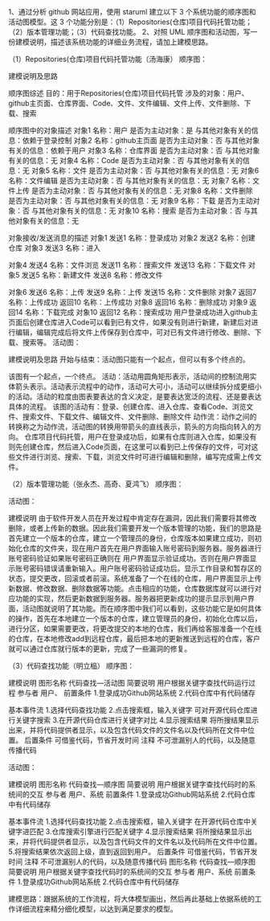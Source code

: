 1、通过分析 github 网站应用，使用 staruml 建立以下 3 个系统功能的顺序图和活动图模型。这 3 个功能分别是：（1）Repositories(仓库)项目代码托管功能；（2）版本管理功能；（3）代码查找功能。
2、对照 UML 顺序图和活动图，写一份建模说明，描述该系统功能的详细业务流程，请加上建模思路。




（1）Repositories(仓库)项目代码托管功能（汤海康）
顺序图：

建模说明及思路

顺序图综述	目的：用于Repositories(仓库)项目代码托管
涉及的对象：用户、github主页面、仓库界面、Code、文件、文件编辑、文件上传、文件删除、下载、搜索


顺序图中的对象描述	对象1	名称：用户
是否为主动对象：是
与其他对象有关的信息：依赖于登录控制
	对象2	名称：github主页面
是否为主动对象：否
与其他对象有关的信息：依赖于用户
	对象3	名称：仓库界面
是否为主动对象：否
与其他对象有关的信息：无
	对象4	名称：Code
是否为主动对象：否
与其他对象有关的信息：无
	对象5	名称：文件
是否为主动对象：否
与其他对象有关的信息：无
	对象6	名称：文件编辑
是否为主动对象：否
与其他对象有关的信息：无
	对象7	名称：文件上传
是否为主动对象：否
与其他对象有关的信息：无
	对象8	名称：文件删除
是否为主动对象：否
与其他对象有关的信息：无
	对象9	名称：下载
是否为主动对象：否
与其他对象有关的信息：无
	对象10	名称：搜索
是否为主动对象：否
与其他对象有关的信息：无







对象接收/发送消息的描述	对象1	发送1	名称：登录成功
	对象2	发送2	名称：创建仓库
	对象3	发送3	名称：进入
	
对象4	发送4	名称：文件浏览
		发送11	名称：搜索文件
		发送13	名称：下载文件
	对象5	发送5	名称：新建文件
		发送8	名称：修改文件
	
对象6	发送6	名称：上传
		发送9	名称：上传
		发送15	名称：文件删除
	对象7	返回7	名称：上传成功
		返回10	名称：上传成功
	对象8	返回16	名称：删除成功
	对象9	返回14	名称：下载完成
	对象10	返回12	名称：搜索成功
用户登录成功进入github主页面后创建仓库进入Code可以看到已有文件，如果没有则进行新建，新建后对进行编辑，编辑完成后将文件上传保存到仓库中，可对已有文件进行修改、删除、下载、搜索等。
活动图：

建模说明及思路
开始与结束：活动图只能有一个起点，但可以有多个终点的。

该图有一个起点，一个终点。
活动：活动用圆角矩形表示，活动间的控制流用实体箭头表示。活动表示流程中的动作，活动可大可小，活动可以继续拆分成更细小的活动。活动的粒度由图表要表达的含义决定，是要表达宽泛的流程、还是要表达具体的流程。
该图的活动有：登录、创建仓库、进入仓库、查看Code、浏览文件、搜索文件、下载文件、编辑文件、文件删除、删除文件
动作流：动作之间的转换称之为动作流，活动图的转换用带箭头的直线表示，箭头的方向指向转入的方向。
仓库项目代码托管，用户在登录成功后，如果有仓库则进入仓库，如果没有则先创建仓库，然后进入Code页面，在这里可以看到已上传保存的文件，可对这些文件进行浏览、搜索、下载，浏览文件时可进行编辑和删除，编写完成需上传文件。


（2）版本管理功能（张永杰、高奇、夏鸿飞）
顺序图：

活动图：

建模说明
由于软件开发人员在开发过程中肯定存在漏洞，因此我们需要将其修改删除，或者上传新的数据。因此我们需要开发一个版本管理的功能，我们的思路是首先建立一个版本的仓库，建立一个管理员的身份，仓库版本如果建立成功，则初始化仓库的文件夹，现在用户首先在用户界面输入账号密码到服务器。服务器进行账号密码验证如果账号密码正确则在 用户界面显示验证成功。否则在用户界面显示账号密码错误请重新输入。用户账号密码验证成功后。显示工作目录和暂存区的状态，提交更改，回滚或者前滚。系统准备了一个在线的仓库，用户界面显示上传新数据、修改数据、删除数据等功能。点击相应的功能，仓库数据库就可以进行对应功能的实现，然后更新数据到服务器。服务器把更新成功的提示显示到用户界面，活动图就说明了其功能。而在顺序图中我们可以看到，这些功能它是如何具体的操作，首先在本地建立一个版本的仓库，建立管理员的身份，初始化仓库以后，进行分区，如果需要更改，将更改提交的本地的仓库，我们再给客服准备一个在线的仓库，在本地修改add到远程仓库，最后把本地的更新推送到远程的仓库，客户就可以通过仓库就行版本的更新，完成了一些漏洞的修复。






（3）代码查找功能（明立榀）
顺序图：

建模说明
图形名称	代码查找—活动图
简要说明	用户根据关键字查找代码运行过程
参与者	用户、
前置条件	1.登录成功Github网站系统
2.代码仓库中有代码储存





基本事件流	1.选择代码查找功能
	2.点击搜索框，输入关键字
	可对开源代码仓库进行关键字搜索
	3.在开源代码仓库进行关键字对比
	4.显示搜索结果
	将所搜结果显示出来，并将代码提供者显示，以及包含代码文件的文件名以及代码所在文件中位置。
后置条件	可借鉴代码，节省开发时间
注释	不可泄漏别人的代码，以及随意传播代码

活动图：

建模说明
图形名称	代码查找—顺序图
简要说明	用户根据关键字查找代码时的系统间的交互
参与者	用户、系统
前置条件	1.登录成功Github网站系统
2.代码仓库中有代码储存





基本事件流	1.选择代码查找功能
	2.点击搜索框，输入关键字
	在开源代码仓库中关键字进匹配
	3.仓库搜索引擎进行匹配关键字
	4.显示搜索结果
	将所搜结果显示出来，并将代码提供者显示，以及包含代码文件的文件名以及代码所在文件中位置。
	5.将搜索结果依次返回上级，直到返回到用户。
后置条件	可借鉴代码，节省开发时间
注释	不可泄漏别人的代码，以及随意传播代码
图形名称	代码查找—顺序图
简要说明	用户根据关键字查找代码时的系统间的交互
参与者	用户、系统
前置条件	1.登录成功Github网站系统
2.代码仓库中有代码储存

建模思路：跟据系统的工作流程，将大体模型画出，然后再此基础上依据系统的工作详细流程来精分细化模型，以达到满足要求的模型。



